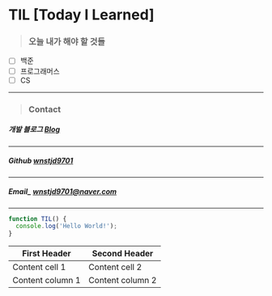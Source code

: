 # TIL [Today I Learned]

> ### **오늘 내가 해야 할 것들** <br>

- [ ] 백준
- [ ] 프로그래머스
- [ ] CS

---

> ### **Contact** <br>

##### 개발 블로그 [Blog](https://dev-wnstjd.tistory.com) <br>

---

##### Github [wnstjd9701](https://github.com/wnstjd9701) <br>

---

##### Email\_ wnstjd9701@naver.com <br>

---

```javascript
function TIL() {
  console.log('Hello World!');
}
```

| First Header     | Second Header    |
| ---------------- | ---------------- |
| Content cell 1   | Content cell 2   |
| Content column 1 | Content column 2 |
